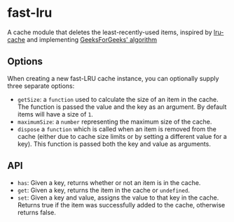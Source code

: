 # fast-lru

A cache module that deletes the least-recently-used items, inspired by [lru-cache](https://github.com/isaacs/node-lru-cache) and implementing [GeeksForGeeks' algorithm](http://www.geeksforgeeks.org/implement-lru-cache/)

## Options

When creating a new fast-LRU cache instance, you can optionally supply three separate options:
- `getSize`: a `function` used to calculate the size of an item in the cache. The function is passed the value and the key as an argument. By default items will have a size of `1`.
- `maximumSize`: a `number` representing the maximum size of the cache.
- `dispose` a `function` which is called when an item is removed from the cache (either due to cache size limits or by setting a different value for a key). This function is passed both the key and value as arguments.

## API
- `has`: Given a key, returns whether or not an item is in the cache.
- `get`: Given a key, returns the item in the cache or `undefined`.
- `set`: Given a key and value, assigns the value to that key in the cache. Returns true if the item was successfully added to the cache, otherwise returns false.
